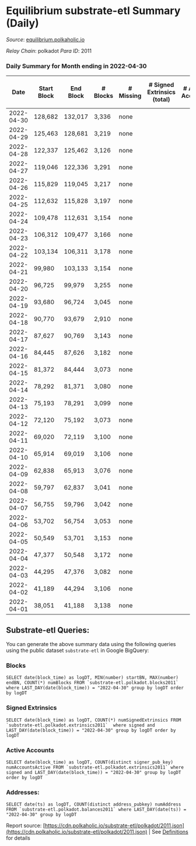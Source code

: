 # Equilibrium substrate-etl Summary (Daily)

_Source_: [equilibrium.polkaholic.io](https://equilibrium.polkaholic.io)

*Relay Chain*: polkadot
*Para ID*: 2011



### Daily Summary for Month ending in 2022-04-30


| Date | Start Block | End Block | # Blocks | # Missing | # Signed Extrinsics (total) | # Active Accounts | # Addresses with Balances | # Events | # Transfers | # XCM Transfers In | # XCM Transfers Out |
| ---- | ----------- | --------- | -------- | --------- | --------------------------- | ----------------- | ------------------------- | -------- | ----------- | ------------------ | ------------------- |
| 2022-04-30 | 128,682 | 132,017 | 3,336 | none  |  |  | 21 | 6,681 |   |   |   |
| 2022-04-29 | 125,463 | 128,681 | 3,219 | none  |  |  |  | 6,446 |   |   |   |
| 2022-04-28 | 122,337 | 125,462 | 3,126 | none  |  |  |  | 6,261 |   |   |   |
| 2022-04-27 | 119,046 | 122,336 | 3,291 | none  |  |  |  | 6,589 |   |   |   |
| 2022-04-26 | 115,829 | 119,045 | 3,217 | none  |  |  |  | 6,442 |   |   |   |
| 2022-04-25 | 112,632 | 115,828 | 3,197 | none  |  |  |  | 6,403 |   |   |   |
| 2022-04-24 | 109,478 | 112,631 | 3,154 | none  |  |  |  | 6,315 |   |   |   |
| 2022-04-23 | 106,312 | 109,477 | 3,166 | none  |  |  |  | 6,340 |   |   |   |
| 2022-04-22 | 103,134 | 106,311 | 3,178 | none  |  |  |  | 6,365 |   |   |   |
| 2022-04-21 | 99,980 | 103,133 | 3,154 | none  |  |  |  | 6,315 |   |   |   |
| 2022-04-20 | 96,725 | 99,979 | 3,255 | none  |  |  |  | 6,518 |   |   |   |
| 2022-04-19 | 93,680 | 96,724 | 3,045 | none  |  |  |  | 6,097 |   |   |   |
| 2022-04-18 | 90,770 | 93,679 | 2,910 | none  |  |  |  | 5,828 |   |   |   |
| 2022-04-17 | 87,627 | 90,769 | 3,143 | none  |  |  |  | 6,293 |   |   |   |
| 2022-04-16 | 84,445 | 87,626 | 3,182 | none  |  |  |  | 6,373 |   |   |   |
| 2022-04-15 | 81,372 | 84,444 | 3,073 | none  |  |  |  | 6,154 |   |   |   |
| 2022-04-14 | 78,292 | 81,371 | 3,080 | none  |  |  |  | 6,167 |   |   |   |
| 2022-04-13 | 75,193 | 78,291 | 3,099 | none  |  |  |  | 6,206 |   |   |   |
| 2022-04-12 | 72,120 | 75,192 | 3,073 | none  |  |  |  | 6,153 |   |   |   |
| 2022-04-11 | 69,020 | 72,119 | 3,100 | none  |  |  |  | 6,208 |   |   |   |
| 2022-04-10 | 65,914 | 69,019 | 3,106 | none  |  |  |  | 6,221 |   |   |   |
| 2022-04-09 | 62,838 | 65,913 | 3,076 | none  |  |  |  | 6,159 |   |   |   |
| 2022-04-08 | 59,797 | 62,837 | 3,041 | none  |  |  |  | 6,090 |   |   |   |
| 2022-04-07 | 56,755 | 59,796 | 3,042 | none  |  |  |  | 6,091 |   |   |   |
| 2022-04-06 | 53,702 | 56,754 | 3,053 | none  |  |  |  | 6,114 |   |   |   |
| 2022-04-05 | 50,549 | 53,701 | 3,153 | none  |  |  |  | 6,313 |   |   |   |
| 2022-04-04 | 47,377 | 50,548 | 3,172 | none  |  |  |  | 6,353 |   |   |   |
| 2022-04-03 | 44,295 | 47,376 | 3,082 | none  |  |  |  | 6,172 |   |   |   |
| 2022-04-02 | 41,189 | 44,294 | 3,106 | none  |  |  |  | 6,219 |   |   |   |
| 2022-04-01 | 38,051 | 41,188 | 3,138 | none  |  |  |  | 6,284 |   |   |   |

## Substrate-etl Queries:
You can generate the above summary data using the following queries using the public dataset `substrate-etl` in Google BigQuery:


### Blocks
```
SELECT date(block_time) as logDT, MIN(number) startBN, MAX(number) endBN, COUNT(*) numBlocks FROM `substrate-etl.polkadot.blocks2011`  where LAST_DAY(date(block_time)) = "2022-04-30" group by logDT order by logDT
```


### Signed Extrinsics
```
SELECT date(block_time) as logDT, COUNT(*) numSignedExtrinsics FROM `substrate-etl.polkadot.extrinsics2011`  where signed and LAST_DAY(date(block_time)) = "2022-04-30" group by logDT order by logDT
```


### Active Accounts
```
SELECT date(block_time) as logDT, COUNT(distinct signer_pub_key) numAccountsActive FROM `substrate-etl.polkadot.extrinsics2011` where signed and LAST_DAY(date(block_time)) = "2022-04-30" group by logDT order by logDT
```


### Addresses:
```
SELECT date(ts) as logDT, COUNT(distinct address_pubkey) numAddress FROM `substrate-etl.polkadot.balances2011` where LAST_DAY(date(ts)) = "2022-04-30" group by logDT
```



Report source: [https://cdn.polkaholic.io/substrate-etl/polkadot/2011.json](https://cdn.polkaholic.io/substrate-etl/polkadot/2011.json) | See [Definitions](/DEFINITIONS.md) for details
